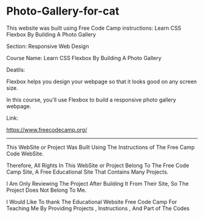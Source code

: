 # Photo-Gallery-for-cat

This website was built using Free Code Camp instructions: Learn CSS Flexbox By Building A Photo Gallery


Section: Responsive Web Design

Course Name:  Learn CSS Flexbox By Building A Photo Gallery

Deatils:

Flexbox helps you design your webpage so that it looks good on any screen size.

In this course, you'll use Flexbox to build a responsive photo gallery webpage.


Link:

https://www.freecodecamp.org/



---------------------------------------------------------------------------------------------------------------------------------------------------------------------------------------------------------------------


This WebSite or Project Was Built Using The Instructions of The Free Camp Code WebSite.

Therefore, All Rights In This WebSite or Project Belong To The Free Code Camp Site, A Free Educational Site That Contains Many Projects.

I Am Only Reviewing The Project After Building It From Their Site, So The Project Does Not Belong To Me.

I Would Like To thank The Educational Website Free Code Camp For Teaching Me By Providing Projects , Instructions , And Part of The Codes

